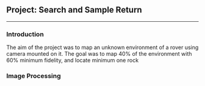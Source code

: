 ## Project: Search and Sample Return
---

### Introduction 
The aim of the project was to map an unknown environment of a rover using camera mounted on it. The goal was to map 40% of the environment with 60% minimum fidelity, and locate minimum one rock

### Image Processing

####
